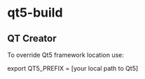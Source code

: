 # qt5-build


QT Creator
---------------------

To override Qt5 framework location use:


export QT5_PREFIX = [your local path to Qt5]
